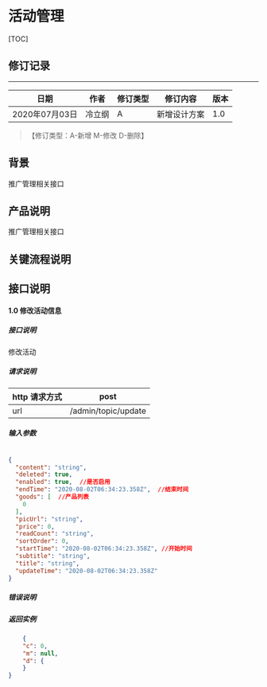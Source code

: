 # 活动管理

[TOC]
## 修订记录
----
日期 | 作者 | 修订类型 | 修订内容 | 版本|
---- | ---- | ---- | ---- | ---- |
2020年07月03日|冷立纲|A|新增设计方案|1.0|

> 【修订类型：A-新增  M-修改 D-删除】

## 背景

推广管理相关接口

## 产品说明

推广管理相关接口

## 关键流程说明



## 接口说明


#### 1.0 修改活动信息

##### 接口说明

修改活动

##### 请求说明

| http 请求方式          | post     |
|:------------- |:---------------:|
| url      | /admin/topic/update |

#####  输入参数


```json  

{
  "content": "string",
  "deleted": true,
  "enabled": true,  //是否启用
  "endTime": "2020-08-02T06:34:23.358Z",  //结束时间
  "goods": [  //产品列表
    0
  ],
  "picUrl": "string",
  "price": 0,
  "readCount": "string",
  "sortOrder": 0,
  "startTime": "2020-08-02T06:34:23.358Z", //开始时间
  "subtitle": "string",
  "title": "string",
  "updateTime": "2020-08-02T06:34:23.358Z"
}
```

#####  错误说明




#####  返回实例
```json
    {
    "c": 0,
    "m": null,
    "d": {
    }
}  
```













